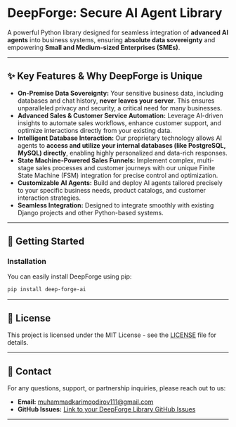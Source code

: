 # DeepForge: Secure AI Agent Library

A powerful Python library designed for seamless integration of **advanced AI agents** into business systems, ensuring **absolute data sovereignty** and empowering **Small and Medium-sized Enterprises (SMEs)**.

---

## ✨ Key Features & Why DeepForge is Unique

* **On-Premise Data Sovereignty:** Your sensitive business data, including databases and chat history, **never leaves your server**. This ensures unparalleled privacy and security, a critical need for many businesses.
* **Advanced Sales & Customer Service Automation:** Leverage AI-driven insights to automate sales workflows, enhance customer support, and optimize interactions directly from your existing data.
* **Intelligent Database Interaction:** Our proprietary technology allows AI agents to **access and utilize your internal databases (like PostgreSQL, MySQL) directly**, enabling highly personalized and data-rich responses.
* **State Machine-Powered Sales Funnels:** Implement complex, multi-stage sales processes and customer journeys with our unique Finite State Machine (FSM) integration for precise control and optimization.
* **Customizable AI Agents:** Build and deploy AI agents tailored precisely to your specific business needs, product catalogs, and customer interaction strategies.
* **Seamless Integration:** Designed to integrate smoothly with existing Django projects and other Python-based systems.

---

## 🚀 Getting Started

### Installation

You can easily install DeepForge using pip:

```bash
pip install deep-forge-ai
```

---

## 📄 License

This project is licensed under the MIT License - see the [LICENSE](LICENSE) file for details.

---

## 📧 Contact

For any questions, support, or partnership inquiries, please reach out to us:

* **Email:** [muhammadkarimqodirov111@gmail.com](mailto:muhammadkarimqodirov111@gmail.com)
* **GitHub Issues:** [Link to your DeepForge Library GitHub Issues](https://github.com/deep-forge/deep-forge-library/issues)

---